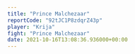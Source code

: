 ```yaml
---
title: "Prince Malchezaar"
reportCode: "92tJC1P8zdqrZ43p"
player: "Krija"
fight: "Prince Malchezaar"
date: 2021-10-16T13:08:36.936000+00:00
---
```

